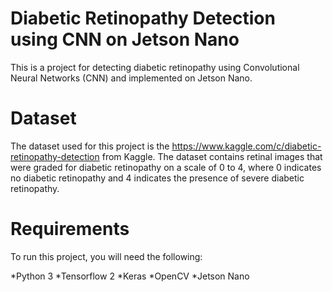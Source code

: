 # Diabetic Retinopathy Detection using CNN on Jetson Nano
This is a project for detecting diabetic retinopathy using Convolutional Neural Networks (CNN) and implemented on Jetson Nano.
# Dataset
The dataset used for this project is the https://www.kaggle.com/c/diabetic-retinopathy-detection from Kaggle. The dataset contains retinal images that were graded for diabetic retinopathy on a scale of 0 to 4, where 0 indicates no diabetic retinopathy and 4 indicates the presence of severe diabetic retinopathy.
# Requirements
To run this project, you will need the following:

*Python 3
*Tensorflow 2
*Keras
*OpenCV
*Jetson Nano
